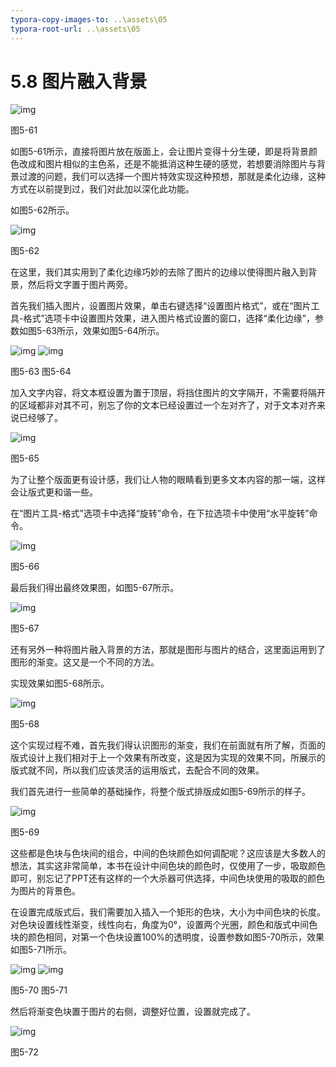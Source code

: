 ```yaml
---
typora-copy-images-to: ..\assets\05
typora-root-url: ..\assets\05
---
```


# 5.8  图片融入背景

![img](../../.gitbook/assets/image068%20%284%29.jpg)

图5-61

如图5-61所示，直接将图片放在版面上，会让图片变得十分生硬，即是将背景颜色改成和图片相似的主色系，还是不能抵消这种生硬的感觉，若想要消除图片与背景过渡的问题，我们可以选择一个图片特效实现这种预想，那就是柔化边缘，这种方式在以前提到过，我们对此加以深化此功能。

如图5-62所示。

![img](../../.gitbook/assets/image069%20%285%29.jpg)

图5-62

在这里，我们其实用到了柔化边缘巧妙的去除了图片的边缘以使得图片融入到背景，然后将文字置于图片两旁。

首先我们插入图片，设置图片效果，单击右键选择“设置图片格式”，或在“图片工具-格式”选项卡中设置图片效果，进入图片格式设置的窗口，选择“柔化边缘”，参数如图5-63所示，效果如图5-64所示。

![img](../../.gitbook/assets/image070%20%283%29.jpg) ![img](../../.gitbook/assets/image071%20%281%29.jpg)

图5-63 图5-64

加入文字内容，将文本框设置为置于顶层，将挡住图片的文字隔开，不需要将隔开的区域都非对其不可，别忘了你的文本已经设置过一个左对齐了，对于文本对齐来说已经够了。

![img](../../.gitbook/assets/image072%20%282%29.jpg)

图5-65

为了让整个版面更有设计感，我们让人物的眼睛看到更多文本内容的那一端，这样会让版式更和谐一些。

在“图片工具-格式”选项卡中选择“旋转”命令，在下拉选项卡中使用“水平旋转”命令。

![img](../../.gitbook/assets/image073%20%281%29.png)

图5-66

最后我们得出最终效果图，如图5-67所示。

![img](../../.gitbook/assets/image074%20%286%29.jpg)

图5-67

还有另外一种将图片融入背景的方法，那就是图形与图片的结合，这里面运用到了图形的渐变。这又是一个不同的方法。

实现效果如图5-68所示。

![img](../../.gitbook/assets/image075%20%286%29.jpg)

图5-68

这个实现过程不难，首先我们得认识图形的渐变，我们在前面就有所了解，页面的版式设计上我们相对于上一个效果有所改变，这是因为实现的效果不同，所展示的版式就不同，所以我们应该灵活的运用版式，去配合不同的效果。

我们首先进行一些简单的基础操作，将整个版式排版成如图5-69所示的样子。

![img](../../.gitbook/assets/image076%20%286%29.jpg)

图5-69

这些都是色块与色块间的组合，中间的色块颜色如何调配呢？这应该是大多数人的想法，其实这非常简单，本书在设计中间色块的颜色时，仅使用了一步，吸取颜色即可，别忘记了PPT还有这样的一个大杀器可供选择，中间色块使用的吸取的颜色为图片的背景色。

在设置完成版式后，我们需要加入插入一个矩形的色块，大小为中间色块的长度。对色块设置线性渐变，线性向右，角度为0°，设置两个光圈，颜色和版式中间色块的颜色相同，对第一个色块设置100%的透明度，设置参数如图5-70所示，效果如图5-71所示。

![img](../../.gitbook/assets/image077%20%284%29.jpg) ![img](../../.gitbook/assets/image078%20%286%29.jpg)

图5-70 图5-71

然后将渐变色块置于图片的右侧，调整好位置，设置就完成了。

![img](../../.gitbook/assets/image079.jpg)

图5-72

